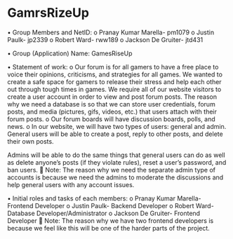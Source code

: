 # GamrsRizeUp

•	Group Members and NetID:
  o	Pranay Kumar Marella- pm1079
  o	Justin Paulk- jp2339
  o	Robert Ward- rww189
  o	Jackson De Gruiter- jtd431
  
•	Group (Application) Name: GamesRiseUp

•	Statement of work:
  o	Our forum is for all gamers to have a free place to voice their opinions, criticisms, and strategies for all games. We wanted to create a safe space for gamers to  release their stress and help each other out through tough times in games. We require all of our website visitors to create a user account in order to view and post forum posts. The reason why we need a database is so that we can store user credentials, forum posts, and media (pictures, gifs, videos, etc.) that users attach with their forum posts. 
  o	Our forum boards will have discussion boards, polls, and news.
  o	In our website, we will have two types of users: general and admin. General users will be able to create a post, reply to other posts, and delete their own posts. 
 
Admins will be able to do the same things that general users can do as well as delete anyone’s posts (if they violate rules), reset a user’s password, and ban users. 
	Note: The reason why we need the separate admin type of accounts is because we need the admins to moderate the discussions and help general users with any account issues.

•	Initial roles and tasks of each members:
  o	Pranay Kumar Marella- Frontend Developer
  o	Justin Paulk- Backend Developer
  o	Robert Ward- Database Developer/Administrator 
  o	Jackson De Gruiter- Frontend Developer
	Note: The reason why we have two frontend developers is because we feel like this will be one of the harder parts of the project. 

